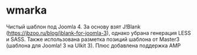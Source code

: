 # wmarka
Чистый шаблон под Joomla 4. За основу взят J!Blank (https://jbzoo.ru/blog/jblank-for-joomla-3), однако убрана генерация LESS и SASS. Также использована разметка позиций шаблона от Master3 (шаблона для Joomla! 3 на UIkit 3). Плюс добавлена поддержка AMP
